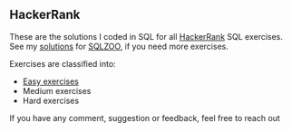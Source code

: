 ## HackerRank
These are the solutions I coded in SQL for all [HackerRank](https://www.hackerrank.com/domains/sql) SQL exercises. See my [solutions](https://github.com/joisaac/sqlzoo-solutions) for [SQLZOO](https://napier.sqlzoo.net/wiki/SQL_Tutorial), if you need more exercises.

Exercises are classified into:
- [Easy exercises](https://github.com/joisaac/hackerrank-sql-solutions/blob/main/easy-exercises.sql)
- Medium exercises
- Hard exercises

If you have any comment, suggestion or feedback, feel free to reach out

